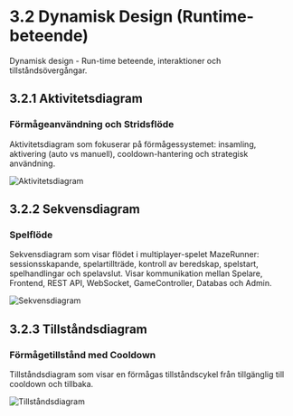 # 3.2 Dynamisk Design (Runtime-beteende)

Dynamisk design - Run-time beteende, interaktioner och tillståndsövergångar.

## 3.2.1 Aktivitetsdiagram

### Förmågeanvändning och Stridsflöde

Aktivitetsdiagram som fokuserar på förmågessystemet: insamling, aktivering (auto vs manuell), cooldown-hantering och strategisk användning.

![Aktivitetsdiagram](https://www.plantuml.com/plantuml/png/lLPBRjim4DqRy1qcwSPUTDcDZBG9qa_wCuee2T0b7L4o8ueIo95Re-Xjd2la0hfOXwAilvsikh0jayFvlFTcg7E3J6EUoEcaV9fEfXFFpxW45gFOuC8kPBGXKAGAJfVR-vZBrwPuYfLGqIdycKu0DCyuG_i4uDrYc6eJCv1ijTL2MHzsmtsB46RE2PYjaY9wDmTSSmMp1pPt9kJZkdZIO4G4IOgWIlF5VdF_QprzJz5WyQW2fZceOgSJviwvCsE-6mS0b6ZS_AEu7rEDfjWXZWLs5fIPhHuocTvJaNcMGMZNSD7r2onYGdNENgXDiLD1QPyKZn63h7YqaUeQkh6kX0eqWu0d46go04Q9AJeoI8nRhvrYza-q8y8-TDwF9lcUhrT4oHeZpRdohYwkOVdpykk7RoSzzBaq76QAFypRRDo80Dx26qY4of7hSVIzhscICMESmBXcGQiEp-UWHOnMMu12odvwhN9QZuq6uTTQI4fjIV2INjSaXreAmknJ_jjJjIzpD5Rq2Gyg-qhPzjC0wvsTdJdn2gNuccs8CbeQ2Dn7pP17eaRWlT0yHbTHZX5n6JLYzpDjoxMAg_RgShrR5Mn4FAwH3lIws8KX2u1j6daT8A1gFsGPyN3IHl-6ybin4aOB-hhN6mu6v5kd9Cj-zgIcZ4dkn7JtUUdVjACPJBCZAdLHV9P8HhHeo5BgdQZgjHPufS4gLRbn5elUrfed96bh4XE4ErBS043lMfZOWyumCHGo48h2cb8aHr5_2T37uJkYWMfcDlW2JQYOQnoFEWIzL3N_JPgiG3pfZ9as3pqc3dTRVyBPpkZWDykHgKf2ynVro2MZkG0RcY633lb4nRTxf-7uZkf1DqTLhp4R8pkpLrpprkGTfRFVskqRvG35-v7kOwx0NwVjMw1BeDFA8SuEQANSEZoiQt18g694ECSRS43zY33hp5geX7AhoLXIXspiibuyBvzkLtyXvGpuQkZUWnfNDuLbhRuM6bf7lOmJIpoIQUh6nxC3Sa1gLQtLqKPeswd68Dt8yl-pVNHGFDkypNj2UGKw_gUJSrgdTy1_)

## 3.2.2 Sekvensdiagram

### Spelflöde

Sekvensdiagram som visar flödet i multiplayer-spelet MazeRunner: sessionsskapande, spelartillträde, kontroll av beredskap, spelstart, spelhandlingar och spelavslut. Visar kommunikation mellan Spelare, Frontend, REST API, WebSocket, GameController, Databas och Admin.

![Sekvensdiagram](https://www.plantuml.com/plantuml/png/dLPBRnCn4Bv7odyOzG09QbhnF4IYQaX3AE8HTOjoG1oSNIThkcj7jjDI8VuxCxRtlGL43ctMyyrulcyUctDZcRQ7F1iE7iDh_C0AdqKizanQuqw6Wtrr14UhZDrp_VN9joDW1lnJ2_9MAscvJ1oYU6XXrdmJgVY6MnX5OYTPTZLsy7NK0bujeckOhIwTbHvQzYNBESpn3gsoZ6i7MyvRe0jcsOOPxgmNRrhMMP8BwKpkst1GYP6Y4poTmWUrsTp3ey0NtYiXXTm5VSBXvAmaEmMdA-Ks6Wy7nJ51YC8KLf-HrQdXnWWbpUbtZ3THUX9hpYmV3bXcuPC2jUSI0WZu3s6i6Gu0FquK3BQSJy7xH1v5jn5WEIVpnHjCXDssZTvxSbRFLtDxq18aloiklCIIyGpfVwvdiLK7gkLVmhXSIQ1wBF9hQh6EC7qb9O_jg4IEknYIfm5OHmLxpNTu5TU-1WsGru10XtrIIUIHfe8UmzuTDLnkMIR8wQCe7SQTndWs1RIB_90NZJ5FUNo3VJBRg8EzLX5r0VW63ytYIsk1ItNOfR1dGfjwpOZlHYkMnCpO49RQZGVLYNfJSy_ETMYp_AwRfo2L5TlxIsaEsotsF9TsHPSMM4h88R6sEkR6jwwtqSVRWYnLMzULBg1z3EfALCWk2vEgkp3DmW0ZBx3ANtXoSdBaVLr3-emIXRaYjnJxh0gC1noqsAKMrBPGOCs4wqOa2BdIF1GywEuQqmLUX9hKhV_6wN_uX85eTDJpQTb9Icw5pfcb1L4jOfXbMP4WpGvXS0XOWXrYGifz-oX0NSf5vTjZvlt2nVL-yxNFcRvfGIXIeD4T7Soq0UnJSexhn2RgJlgPxafO0YY2AwwwHMxhw9YkAgrWHOx7evUuSP1gOhh3-c8AhXf-9hsWpJL9vbAWYW-BhRX5FiKsx-DHkf9iNIOQ_t9T16WbzZ8ajj8AnwzUwr18IW2ReBze1hzxtCp1HXuzRbTlxwC7KEzh8f2ml6ckDkW3W8OK9UQBSncD_xos_d1dJBkKx6znnveKcwY-S_gcvrLGSe7oLDlM7Mr3Z3xU69zbV-Fbmc3WX_Tm8WmDfe-6RsNkVacqQ-RV_yj5_VN_KoI_JbDSMYR6xTJpZjzn-mxDaJDtYxVbDawxWBuNDCrK56u94fxZV_m5-1i0)

## 3.2.3 Tillståndsdiagram

### Förmågetillstånd med Cooldown

Tillståndsdiagram som visar en förmågas tillståndscykel från tillgänglig till cooldown och tillbaka.

![Tillståndsdiagram](https://www.plantuml.com/plantuml/png/ZLR9Rjim4Bq7o3_CqIbWP2boqQ58uZPj3bq0j-cXw86MHZOHYYH4oe5wwZ_q3_ibdQ6eNG5w4pcFZsyMFll6UL7wgb2d9wSdFrxzXFNw3NmoVcEKmjHZ1Wcy5mL2m676i4aOjIzhE8SlIgIq8JKKuXS2p82P8TIZT7Ad40p3x4kexq9wgVVW3UmGh4oVA5RDuQnsU9Wqr5YIMBGEp94-WHKloRtDCgQN-aWxXhPWY6FYsygRszJBesXEydejcWr9-drj4LPRYnJT6UFysGB7KKWbEE44jhuafhrCGUoaahvkn4slwGHQgsh0F2Ssa4M1cII42gUcPqBHjWVptEA5baMZSeOEidY5xnfiaraKCmu4thYIEbSLwXGTsARCi8p_AWiAbfLsiBfsa1jgoAH8esCiY4SlQMz2dRaePr2-jYuXJPgoRmyW78WE0MDuDqT1G5GijQty8lAkyfwgTOpZANG6eTKJtgvu8indDt6sHEUeChk6fgzbYslLFmebC-e3L4xiiQj52mjQxcM9mncP8pP2fPLYceFqvuLqRe8BEdc0kjPya7u1ip56PUPP4-0Ziz3OvPxogHp694OauVBHO5AonbgZARz0FuVJYw-4WfmcO2VIfocALNoE35jVQHq6ch-uqpFI8NnZT4v26TzyyhpVeIYM3dqjXOqMbOH5az_ywhPJzoKY-TWmkpauP7W53bCJX_PbmhUbiV24DQna3WVXpfRWawR4159JM8NyUaUY1mLeBtaWFolv0AsD6YaQe8FiwoNP7UY_X8oAEleX0E716YTR3neXnszpME41h6tQqETQbQt3Jwadejc933turnUkrxlajM7SfZh6bZcWxUroiDbJYL3_6F313644xTswWzdIxDb2eh4juAD14QecHQQniGuq_Qtf0dt3LfSNVt__kQ9IP6Z9Oja2Y33wp5cJa3RaAQNS7-XbvntBwGdqZ9oHItXhtJ_J12ulNBCtVeeKk8u1hca2LuoZwu6luYjlQ17-WFm3)
